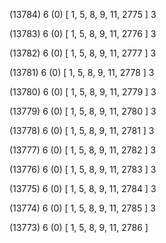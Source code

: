 (13784) 6 (0) [ 1, 5, 8, 9, 11, 2775 ] 3 


(13783) 6 (0) [ 1, 5, 8, 9, 11, 2776 ] 3 


(13782) 6 (0) [ 1, 5, 8, 9, 11, 2777 ] 3 


(13781) 6 (0) [ 1, 5, 8, 9, 11, 2778 ] 3 


(13780) 6 (0) [ 1, 5, 8, 9, 11, 2779 ] 3 


(13779) 6 (0) [ 1, 5, 8, 9, 11, 2780 ] 3 


(13778) 6 (0) [ 1, 5, 8, 9, 11, 2781 ] 3 


(13777) 6 (0) [ 1, 5, 8, 9, 11, 2782 ] 3 


(13776) 6 (0) [ 1, 5, 8, 9, 11, 2783 ] 3 


(13775) 6 (0) [ 1, 5, 8, 9, 11, 2784 ] 3 


(13774) 6 (0) [ 1, 5, 8, 9, 11, 2785 ] 3 


(13773) 6 (0) [ 1, 5, 8, 9, 11, 2786 ]  

